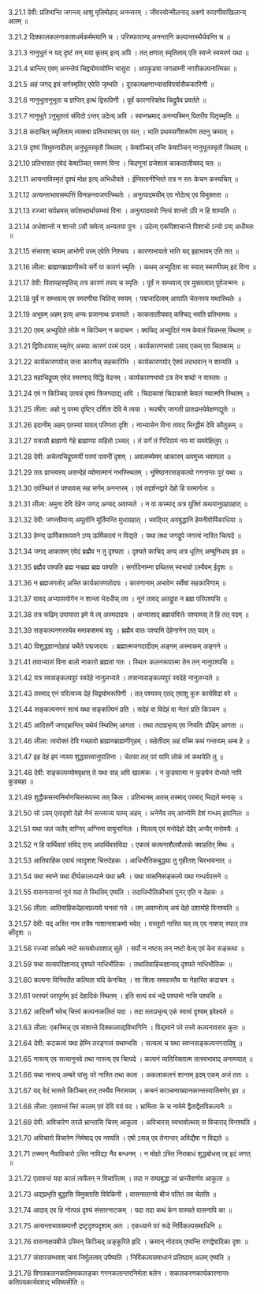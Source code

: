 3.21.1
देवी:
प्रतिभान्ति जगन्त्य् आशु मृतिमोहाद् अनन्तरम् ।
जीवस्योन्मीलनाद् अक्ष्णो रूपाणीवाखिलान्य् अलम् ॥


3.21.2
दिक्कालकलनाकाशधर्मकर्ममयानि च ।
परिस्फाराण्य् अनन्तानि कल्पान्तस्थैर्यवन्ति च ॥


3.21.3
नानुभूतं न यद् दृष्टं तन् मया कृतम् इत्य् अपि ।
तत् क्षणात् स्मृतिताम् एति स्वप्ने स्वमरणं यथा ॥


3.21.4
भ्रान्तिर् एवम् अनन्तेयं चिद्व्योमव्योम्नि भासुरा ।
अपकुड्या जगन्नाम्नी नगरीकल्पनात्मिका ॥


3.21.5
अहं जगद् इयं सर्गस्मृतिर् एवेति जृम्भति ।
दूरकल्पक्षणाभ्यासविपर्यासैककारिणी ॥


3.21.6
नानुभूतानुभूता च ज्ञप्तिर् इत्थं द्विरूपिणी ।
पूर्वं कारणरिक्तेव चिद्रूपैव प्रवर्तते ॥


3.21.7
नानुभूते ऽनुभूतत्वं संविदो ऽन्तर् उदेत्य् अपि ।
स्वप्नभ्रमाद् अनन्यस्मिन् पितरीव पितृस्मृतिः ॥


3.21.8
कदाचित् स्मृतिताम् त्यक्त्वा प्रतिभामात्रम् एव सत् ।
भाति प्रथमसर्गेशरूपेण तदनु क्रमात् ॥


3.21.9
दृश्यं त्रिभुवनादीदम् अनुभूतस्मृतौ स्थितम् ।
केषाञ्चित् तन्वि केषाञ्चिन् नानुभूतस्मृतौ स्थितम् ॥


3.21.10
प्रतिभासत एवेदं केषाञ्चित् स्मरणं विना ।
चिदणूनां प्रजेशत्वं काकतालीयवद् यतः ॥


3.21.11
अत्यन्तविस्मृतं दृश्यं मोक्ष इत्य् अभिधीयते ।
ईप्सितानीप्सिते तत्र न स्तः केचन कस्यचित् ॥


3.21.12
अत्यन्ताभावसम्पत्तिं विनाहन्त्वजगत्स्थितेः ।
अनुत्पादमयीम् एव नोदेत्य् एव विमुक्तता ॥


3.21.13
रज्ज्वां सर्पभ्रमस् सर्पशब्दार्थासम्भवं विना ।
अनुत्पादमयो नित्यं शान्तो ऽपि न हि शाम्यति ॥


3.21.14
अर्धशान्तो न शान्तो ऽसौ समेत्य् अन्यतया पुनः ।
उदेत्य् एकपिशाचान्ते पिशाचो ऽन्यो ऽप्य् अधीमतः ॥


3.21.15
संसारश् चायम् आभोगी परम् एवेति निश्चयः ।
कारणाभावतो भाति यद् इहाभावम् एति तत् ॥


3.21.16
लीला:
ब्राह्मणब्राह्मणीरूपे सर्गे या कारणं स्मृतिः ।
कथम् अभ्युदिता सा स्यात् स्मरणीयम् इदं विना ॥


3.21.17
देवी:
पितामहस्मृतिस् तत्र कारणं तस्य च स्मृतिः ।
पूर्वं न सम्भवत्य् एव मुक्तत्वात् पूर्वजन्मनः ॥


3.21.18
पूर्वं न सम्भवत्य् एव स्मरणीया चितिस् स्वयम् ।
पद्मजादित्वम् आयाति चेतनस्य यथास्थितेः ॥


3.21.19
अभूवम् अहम् इत्य् अन्यः प्रजानाथः प्रजायते ।
काकतालीयवत् कश्चिद् भवति प्रतिभामयः ॥


3.21.20
एवम् अभ्युदिते लोके न किञ्चिन् न कदाचन ।
क्वचिद् अभ्युदितं नाम केवलं चिन्नभस् स्थितम् ॥


3.21.21
द्विविधायास् स्मृतेर् अस्याः कारणं परमं पदम् ।
कार्यकारणभावो ऽसाव् एकम् एव चिदम्बरम् ॥


3.21.22
कार्यकारणयोस् सत्ता कारणैस् सहकारिभिः ।
कार्यकारणयोर् ऐक्यं तदभावान् न शाम्यति ॥


3.21.23
महाचिद्रूपम् एवेदं स्मरणाद् विद्धि वेदनम् ।
कार्यकारणभावो ऽत्र तेन शब्दो न वास्तवः ॥


3.21.24
एवं न किञ्चिद् उत्पन्नं दृश्यं त्रिजगदाद्य् अपि ।
चिदाकाशं चिदाकाशे केवलं स्वात्मनि स्थितम् ॥


3.21.25
लीला:
अहो नु परमा दृष्टिर् दर्शिता देवि मे त्वया ।
रूपश्रीर् जागती प्रातःप्रभयेवेक्षणद्युतेः ॥


3.21.26
इदानीम् अहम् एतस्यां यावत् परिणता दृशि ।
नाभ्यासेन विना तावद् भिन्द्धीमं देवि कौतुकम् ॥


3.21.27
यत्रासौ ब्राह्मणो गेहे ब्राह्मण्या सहितो ऽभवत् ।
तं सर्गं तं गिरिग्रामं नय मां समवेक्षितुम् ॥


3.21.28
देवी:
अचेत्यचिद्रूपमयीं परमां पावनीं दृशम् ।
अवलम्ब्येमम् आकारम् अवमुच्य भवामला ॥


3.21.29
ततः प्राप्स्यस्य् असन्देहं व्योमात्मानं नभस्स्थितम् ।
भूमिष्ठनरसङ्कल्पो गगनान्तः पुरं यथा ॥


3.21.30
एवंस्थितं तं पश्यावस् सह सर्गम् अनन्तरम् ।
एवं तद्दर्शनद्वारे देहो हि परमार्गला ॥


3.21.31
लीला:
अमुना देवि देहेन जगद् अन्यद् अवाप्यते ।
न वा कस्माद् अत्र युक्तिं कथयानुग्रहग्रहात् ॥


3.21.32
देवी:
जगन्तीमान्य् अमूर्तानि मूर्तिमन्ति मुधाग्रहात् ।
भवद्भिर् अवबुद्धानि हेमनीवोर्मिकाधिया ॥


3.21.33
हेम्न्य् ऊर्मिकारूपवने ऽप्य् ऊर्मिकात्वं न विद्यते ।
यथा तथा जगद्रूपे जगत्त्वं नास्ति चित्पदे ॥


3.21.34
जगद् आकाशम् एवेदं ब्रह्मैव न तु दृश्यता ।
दृश्यते काचिद् अप्य् अत्र धूलिर् अम्बुनिधाव् इव ॥


3.21.35
ब्रह्मैव पश्यति ब्रह्म नाब्रह्म ब्रह्म पश्यति ।
सर्गादिनाम्ना प्रथितस् स्वभावो ऽस्यैवम् ईदृशः ॥


3.21.36
न ब्रह्मजगतोर् अस्ति कार्यकारणतोदयः ।
कारणानाम् अभावेन सर्वेषां सहकारिणाम् ॥


3.21.37
यावद् अभ्यासयोगेन न शान्ता भेदधीस् तव ।
नूनं तावद् अतद्रूपा न ब्रह्म परिपश्यसि ॥


3.21.38
तत्र रूढिम् उपायाता इमे ये त्व् अस्मदादयः ।
अभ्यासाद् ब्रह्मसंवित्तेः पश्यामस् ते हि तत् पदम् ॥


3.21.39
सङ्कल्पनगरस्येव ममाकशमयं वपुः ।
ब्रह्मैव वातः पश्यामि देहेनानेन तत् पदम् ॥


3.21.40
विशुद्धज्ञानदेहाहं यथैते पद्मजादयः ।
ब्रह्मात्मजगदादीदम् अङ्गम् अस्माकम् अङ्गने ॥


3.21.41
तवाभ्यासं विना बालो नाकारो ब्रह्मतां गतः ।
स्थितः कलनरूपात्मा तेन तन् नानुपश्यसि ॥


3.21.42
यत्र स्वसङ्कल्पपुरं स्वदेहे नानुलभ्यते ।
तत्रान्यसङ्कल्पपुरं स्वदेहे नानुलभ्यते ॥


3.21.43
तस्माद् एनं परित्यज्य देहं चिद्व्योमरूपिणी ।
तत् पश्यस्य् एतद् एवाशु कुरु कार्यविदां वरे ॥


3.21.44
सङ्कल्पनगरं सत्यं यथा सङ्कल्पिनं प्रति ।
सदेहं वा विदेहं वा नेतरं प्रति किञ्चन ॥


3.21.45
आदिसर्गे जगद्भ्रान्तिर् यथेयं स्थितिम् आगता ।
तथा तदाप्रभृत्य् एव नियतिः प्रौढिम् आगता ॥


3.21.46
लीला:
त्वयोक्तं देवि गच्छावो ब्राह्मणब्राह्मणीगृहम् ।
सहेतीदम् अहं वच्मि कथं गन्तव्यम् अम्ब हे ॥


3.21.47
इह देहं इमं न्यस्य शुद्धसत्त्वानुपातिना ।
चेतसा तत् परं यामि लोकं त्वं कथयेति तु ॥


3.21.48
देवी:
सङ्कल्पव्योमवृक्षस् ते यथा सन्न् अपि खात्मकः ।
न कुड्यात्मा न कुड्येन रोध्यते नापि कुड्यहा ॥


3.21.49
शुद्धैकसत्त्वनिर्माणचित्तरूपस्य तत् किल ।
प्रतिभानम् अतस् तस्माद् परमाद् भिद्यते मनाक् ॥


3.21.50
सो ऽयम् एतादृशो देहो नैनं सन्त्यज्य याम्य् अहम् ।
अनेनैव तम् आप्नोमि देशं गन्धम् इवानिलः ॥


3.21.51
यथा जलं जलैर् वाग्निर् अग्निना वायुनानिलः ।
मिलत्य् एवं मनोदेहो देहैर् अन्यैर् मनोमयैः ॥


3.21.52
न हि पार्थिवतां संविद् एत्य् अपार्थिवसंविदा ।
एकत्वं कल्पनाशैलशैलयोः क्वाहतिर् मिथः ॥


3.21.53
आतिवाहिक एवायं त्वादृशश् चित्तदेहकः ।
आधिभौतिकबुद्ध्या तु गृहीतश् चिरभावनात् ॥


3.21.54
यथा स्वप्ने यथा दीर्घकालध्याने यथा भ्रमैः ।
यथा व्यसनिसङ्कल्पे यथा गन्धर्वपत्तने ॥


3.21.55
वासनातानवं नूनं यदा ते स्थितिम् एष्यति ।
तदाधिभौतिकीभावं पुनर् एति न देहकः ॥


3.21.56
लीला:
आतिवाहिकदेहत्वप्रत्यये घनतां गते ।
तम् अवाप्नोत्य् अयं देहो दशामोहे विनश्यति ॥


3.21.57
देवी:
यद् अस्ति नाम तत्रैष नाशानाशक्रमो भवेत् ।
वस्तुतो नास्ति यत् त्व् एव नाशस् स्यात् तत्र कीदृशः ॥


3.21.58
रज्ज्वां सर्पभ्रमे नष्टे सत्यबोधवशात् सुते ।
सर्पो न नष्टस् तन् नष्टो वेत्य् एवं केव सङ्कथा ॥


3.21.59
यथा सत्यपरिज्ञानाद् दृश्यते नाधिभौतिकः ।
तथातिवाहिकज्ञानाद् दृश्यते नाधिभौतिकः ॥


3.21.60
कल्पना विनिवर्तेत कल्पिता यदि केनचित् ।
सा शिला समपास्तैव या नेहास्ति कदाचन ॥


3.21.61
परस्परं परापूर्णम् इदं देहादिकं स्थितम् ।
इति सत्यं वयं भद्रे पश्यामो नासि पश्यसि ॥


3.21.62
आदिसर्गे भवेच् चित्त्वं कल्पनाकलितं यदा ।
तदा ततःप्रभृत्य् एकं स्वत्वं दृश्यम् इवेक्ष्यते ॥


3.21.63
लीला:
एकस्मिन्न् एव संशान्ते दिक्कालाद्यविभागिनि ।
विद्यमाने परे तत्त्वे कल्पनावसरः कुतः ॥


3.21.64
देवी:
कटकत्वं यथा हेम्नि तरङ्गत्वं यथाम्भसि ।
सत्यत्वं च यथा स्वप्नसङ्कल्पनगरादिषु ॥


3.21.65
नास्त्य् एव सत्यानुभवे तथा नास्त्य् एव चित्पदे ।
कल्पनं व्यतिरिक्तात्म तत्स्वभावाद् अनामयात् ॥


3.21.66
यथा नास्त्य् अम्बरे पांसुः परे नास्ति तथा कला ।
अकलाकलनं शान्तम् इदम् एकम् अजं ततः ॥


3.21.67
यद् वेदं भासते किञ्चित् तत् तस्यैव निरामयम् ।
कचनं काञ्चनाख्यानकान्तस्यातिमणेर् इव ॥


3.21.68
लीला:
एतावन्तं चिरं कालम् एवं देवि वयं वद ।
भ्रामिताः के च नामेमे द्वैताद्वैतविकल्पनैः ॥


3.21.69
देवी:
अविचारेण तरले भ्रान्तासि चिरम् आकुला ।
अविचारस् स्वभावोत्थस् स विचाराद् विनश्यति ॥


3.21.70
अविचारो विचारेण निमेषाद् एव नश्यति ।
एषो ऽसन्न् एव तेनान्तर् अविद्यैषा न विद्यते ॥


3.21.71
तस्मान् नैवाविचारो ऽस्ति नाविद्या नैव बन्धनम् ।
न मोक्षो ऽस्ति निराबाधं शुद्धबोधस् त्व् इदं जगत् ॥


3.21.72
एतावन्तं यदा कालं त्वयैतन् न विचारितम् ।
तदा न सम्प्रबुद्धा त्वं भ्रान्तैवार्णव आकुला ॥


3.21.73
अद्यप्रभृति बुद्धासि विमुक्तासि विवेकिनी ।
वासनातानवे बीजं पतितं तव चेतसि ॥


3.21.74
आदाव् एव हि नोत्पन्नं दृश्यं संसारनाटकम् ।
यदा तदा कथं केन वास्यते वासनापि का ॥


3.21.75
अत्यन्ताभावसम्पत्तौ द्रष्टृदृश्यदृशाम् अतः ।
एकध्याने परं रूढे निर्विकल्पसमाधिनि ॥


3.21.76
वासनाक्षयबीजे ऽस्मिन् किञ्चिद् अङ्कुरिते हृदि ।
क्रमान् नोदयम् एष्यन्ति रागद्वेषादिका दृशः ॥


3.21.77
संसारसम्भवश् चायं निर्मूलत्वम् उपैष्यति ।
निर्विकल्पसमाधानं प्रतिष्ठाम् अलम् एष्यति ॥


3.21.78
विगतकलनकालिमाकलङ्का गगनकलान्तरनिर्मला बलेन ।
सकलकरणकार्यकारणान्तः कतिपयकार्यवशाद् भविष्यसीति ॥

